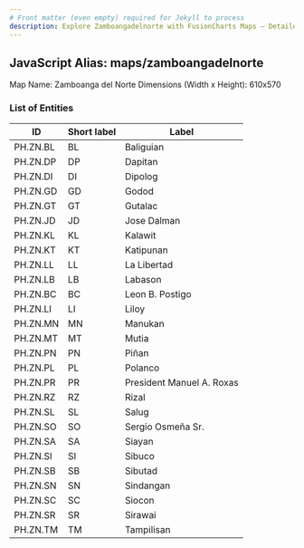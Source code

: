 ```yaml
---
# Front matter (even empty) required for Jekyll to process
description: Explore Zamboangadelnorte with FusionCharts Maps – Detailed features for seamless integration. Try now & enhance your data visualization today! 
---
```


## JavaScript Alias: maps/zamboangadelnorte

Map Name: Zamboanga del Norte
Dimensions (Width x Height): 610x570





### List of Entities

ID | Short label | Label
---|---|---|
PH.ZN.BL | BL | Baliguian
PH.ZN.DP | DP | Dapitan
PH.ZN.DI | DI | Dipolog
PH.ZN.GD | GD | Godod
PH.ZN.GT | GT | Gutalac
PH.ZN.JD | JD | Jose Dalman
PH.ZN.KL | KL | Kalawit
PH.ZN.KT | KT | Katipunan
PH.ZN.LL | LL | La Libertad
PH.ZN.LB | LB | Labason
PH.ZN.BC | BC | Leon B. Postigo
PH.ZN.LI | LI | Liloy
PH.ZN.MN | MN | Manukan
PH.ZN.MT | MT | Mutia
PH.ZN.PN | PN | Piñan
PH.ZN.PL | PL | Polanco
PH.ZN.PR | PR | President Manuel A. Roxas
PH.ZN.RZ | RZ | Rizal
PH.ZN.SL | SL | Salug
PH.ZN.SO | SO | Sergio Osmeña Sr.
PH.ZN.SA | SA | Siayan
PH.ZN.SI | SI | Sibuco
PH.ZN.SB | SB | Sibutad
PH.ZN.SN | SN | Sindangan
PH.ZN.SC | SC | Siocon
PH.ZN.SR | SR | Sirawai
PH.ZN.TM | TM | Tampilisan
